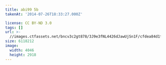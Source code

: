 ```yaml
---
title: abi99 5b
takenAt: '2014-07-26T18:33:27.000Z'

license: CC BY-ND 3.0
tags: []
url: >-
  //images.ctfassets.net/bncv3c2gt878/3J9e3fNL4426dJawUjSn1F/cfdea84d1fe2f07719217b33977283a1/abi99-5b_14747643181_o
size: 6118212
image:
  width: 4046
  height: 2918
---
```

